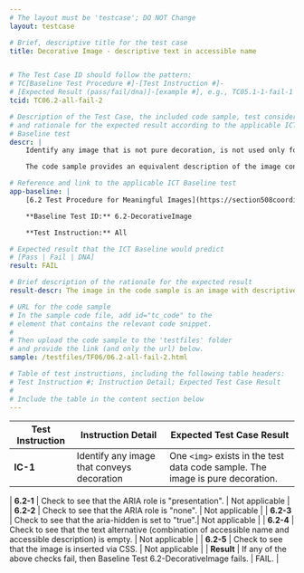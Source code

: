 ```yaml
---
# The layout must be 'testcase'; DO NOT Change
layout: testcase

# Brief, descriptive title for the test case
title: Decorative Image - descriptive text in accessible name


# The Test Case ID should follow the pattern:
# TC[Baseline Test Procedure #]-[Test Instruction #]-
# [Expected Result (pass/fail/dna)]-[example #], e.g., TC05.1-1-fail-1
tcid: TC06.2-all-fail-2

# Description of the Test Case, the included code sample, test considerations,
# and rationale for the expected result according to the applicable ICT
# Baseline test
descr: |
    Identify any image that is not pure decoration, is not used only for visual formatting, or is presented to users.

    The code sample provides an equivalent description of the image containing descriptive text in accessible name, which would cause Assistive Technologies to not ignore the image. A successful test should identify a FAIL against Baseline 6.2 Decorative Images.

# Reference and link to the applicable ICT Baseline test
app-baseline: |
    [6.2 Test Procedure for Meaningful Images](https://section508coordinators.github.io/ICTTestingBaseline/06Images.html#62-test-procedure-for-decorative-images)

    **Baseline Test ID:** 6.2-DecorativeImage

    **Test Instruction:** All

# Expected result that the ICT Baseline would predict
# [Pass | Fail | DNA]
result: FAIL

# Brief description of the rationale for the expected result
result-descr: The image in the code sample is an image with descriptive text in accessible name.

# URL for the code sample
# In the sample code file, add id="tc_code" to the
# element that contains the relevant code snippet.
#
# Then upload the code sample to the 'testfiles' folder
# and provide the link (and only the url) below.
sample: /testfiles/TF06/06.2-all-fail-2.html

# Table of test instructions, including the following table headers:
# Test Instruction #; Instruction Detail; Expected Test Case Result
#
# Include the table in the content section below
---
```

| Test Instruction | Instruction Detail | Expected Test Case Result |
|------------------|--------------------|---------------------------|
| **IC-1** | Identify any image that conveys decoration | One `<img>` exists in the test data code sample. The image is pure decoration. |

| **6.2-1** | Check to see that the ARIA role is "presentation". | Not applicable |
| **6.2-2** | Check to see that the ARIA role is "none". | Not applicable |
| **6.2-3** | Check to see that the aria-hidden is set to "true".| Not applicable |
| **6.2-4** | Check to see that the text alternative (combination of accessible name and accessible description) is empty. | Not applicable |
| **6.2-5** | Check to see that the image is inserted via CSS. | Not applicable |
| **Result** | If any of the above checks fail, then Baseline Test 6.2-DecorativeImage fails. | FAIL. |
